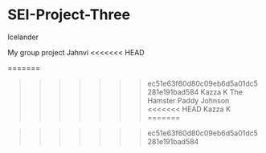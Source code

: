 # SEI-Project-Three
Icelander

My group project 
Jahnvi
<<<<<<< HEAD

=======
>>>>>>> ec51e63f60d80c09eb6d5a01dc5281e191bad584
Kazza K
The Hamster
Paddy Johnson
<<<<<<< HEAD
Kazza K
=======

>>>>>>> ec51e63f60d80c09eb6d5a01dc5281e191bad584

